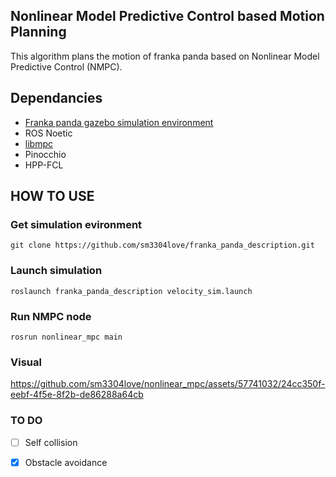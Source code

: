 ## Nonlinear Model Predictive Control based Motion Planning 
This algorithm plans the motion of franka panda based on Nonlinear Model Predictive Control (NMPC).

## Dependancies
* [Franka panda gazebo simulation environment](https://github.com/sm3304love/franka_panda_description.git)
* ROS Noetic
* [libmpc](https://github.com/nicolapiccinelli/libmpc)
* Pinocchio
* HPP-FCL

## HOW TO USE
### Get simulation evironment
```
git clone https://github.com/sm3304love/franka_panda_description.git
```
### Launch simulation
```
roslaunch franka_panda_description velocity_sim.launch
```
### Run NMPC node
```
rosrun nonlinear_mpc main
```

### Visual


https://github.com/sm3304love/nonlinear_mpc/assets/57741032/24cc350f-eebf-4f5e-8f2b-de86288a64cb



### TO DO
- [ ] Self collision
- [x] Obstacle avoidance

